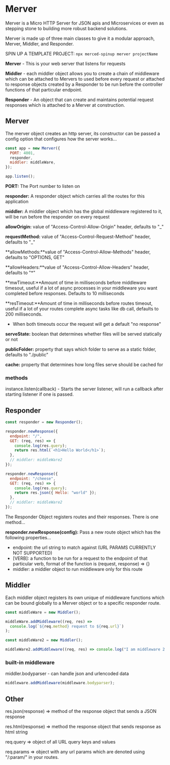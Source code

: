 # Merver

Merver is a Micro HTTP Server for JSON apis and Microservices or even as stepping stone to building more robust backend solutions.

Merver is made up of three main classes to give it a modular approach, Merver, Middler, and Responder.

SPIN UP A TEMPLATE PROJECT: `npx merced-spinup merver projectName`

**Merver** - This is your web server that listens for requests

**Middler** - each middler object allows you to create a chain of middleware which can be attached to Mervers to used before every request or attached to response objects created by a Responder to be run before the controller functions of that particular endpoint.

**Responder** - An object that can create and maintains potential request responses which is attached to a Merver at construction.

## Merver

The merver object creates an http server, its constructor can be passed a config option that configures how the server works...

```js
const app = new Merver({
  PORT: 4001,
  responder,
  middler: middleWare,
});

app.listen();
```

**PORT:** The Port number to listen on

**responder:** A responder object which carries all the routes for this application

**middler:** A middler object which has the global middleware registered to it, will be run before the responder on every request

**allowOrigin:** value of "Access-Control-Allow-Origin" header, defaults to "\_"

**requestMethod:** value of "Access-Control-Request-Method" header, defaults to "\_"

**allowMethods:**value of "Access-Control-Allow-Methods" header, defaults to "OPTIONS, GET"

**allowHeaders:**value of "Access-Control-Allow-Headers" header, defaults to "\*"

**mwTimeout:**Amount of time in milliseconds before middleware timesout, useful if a lot of async processes in your middleware you want completed before responses. Defaults to 10 milliseconds

**resTimeout:**Amount of time in milliseconds before routes timeout, useful if a lot of your routes complete async tasks like db call, defaults to 200 milliseconds.

- When both timeouts occur the request will get a default "no response"

**serveState:** boolean that determines whether files will be served statically or not

**publicFolder:** property that says which folder to serve as a static folder, defaults to "./public"

**cache:** property that determines how long files serve should be cached for

### methods

instance.listen(callback) - Starts the server listener, will run a callback after starting listener if one is passed.

## Responder

```js
const responder = new Responder();

responder.newResponse({
  endpoint: "/",
  GET: (req, res) => {
    console.log(res.query);
    return res.html(`<h1>Hello World</h1>`);
  },
  // middler: middleWare2
});

responder.newResponse({
  endpoint: "/cheese",
  GET: (req, res) => {
    console.log(res.query);
    return res.json({ Hello: "world" });
  },
  // middler: middleWare2
});
```

The Responder Object registers routes and their responses. There is one method...

**responder.newResponse(config):** Pass a new route object which has the following properties...

- endpoint: the url string to match against (URL PARAMS CURRENTLY NOT SUPPORTED)
- [VERB]: a function to be run for a request to the endpoint of that particular verb, format of the function is (request, response) => {}
- middler: a middler object to run middleware only for this route

## Middler

Each middler object registers its own unique of middleware functions which can be bound globally to a Merver object or to a specific responder route.

```js
const middleWare = new Middler();

middleWare.addMiddleware((req, res) =>
  console.log(`${req.method} request to ${req.url}`)
);

const middleWare2 = new Middler();

middleWare2.addMiddleware((req, res) => console.log("I am middleware 2!"));
```

### built-in middleware

middler.bodyparser - can handle json and urlencoded data

```js
middleware.addMiddleware(middleware.bodyparser);
```

## Other

res.json(response) => method of the response object that sends a JSON response

res.html(response) => method the response object that sends response as html string

req.query => object of all URL query keys and values

req.params => object with any url params which are denoted using "/:param/" in your routes.
